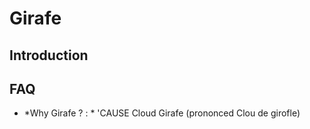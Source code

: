 # Girafe
## Introduction




## FAQ
 - *Why Girafe ? : * 'CAUSE Cloud Girafe (prononced Clou de girofle)
